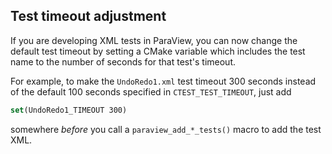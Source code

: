 ## Test timeout adjustment

If you are developing XML tests in ParaView, you can now change
the default test timeout by setting a CMake variable which includes
the test name to the number of seconds for that test's timeout.

For example, to make the `UndoRedo1.xml` test timeout 300 seconds
instead of the default 100 seconds specified in `CTEST_TEST_TIMEOUT`,
just add

```cmake
set(UndoRedo1_TIMEOUT 300)
```

somewhere *before* you call a `paraview_add_*_tests()` macro to add
the test XML.
